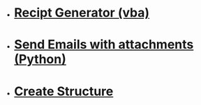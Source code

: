  - # [Recipt Generator (vba)](https://github.com/lfteixeira996/my_own_scripts/tree/main/Recipt_Generator)

 - # [Send Emails with attachments (Python)](https://github.com/lfteixeira996/my_own_scripts/tree/main/Send_Email)
 
 - # [Create Structure](https://github.com/lfteixeira996/my_own_scripts/tree/main/Create_Structure)
